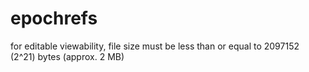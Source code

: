 # epochrefs

for editable viewability, file size must be less than or equal to 2097152 (2^21) bytes (approx. 2 MB)

